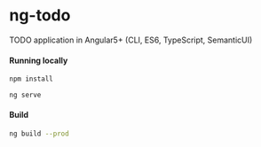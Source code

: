 # ng-todo
TODO application in Angular5+ (CLI, ES6, TypeScript, SemanticUI)

#### Running locally

```bash
npm install
```

```bash
ng serve
```

#### Build

```bash
ng build --prod
```
